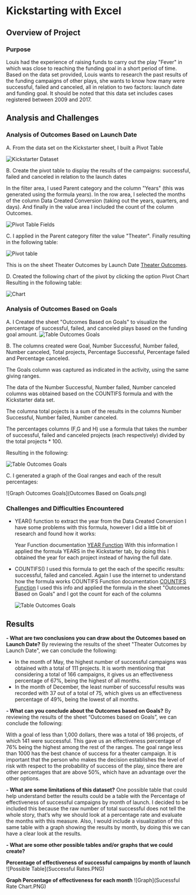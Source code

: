 # Kickstarting with Excel

## Overview of Project

### Purpose
Louis had the experience of raising funds to carry out the play "Fever" in which was close to reaching the funding goal in a short period of time. Based on the data set provided, Louis wants to research the past results of the funding campaigns of other plays, she wants to know how many were successful, failed and canceled, all in relation to two factors: launch date and funding goal. It should be noted that this data set includes cases registered between 2009 and 2017.


## Analysis and Challenges

### Analysis of Outcomes Based on Launch Date
A. From the data set on the Kickstarter sheet, I built a Pivot Table
 
   ![Kickstarter Dataset](Kickstarter_sheet.png)
 

B. Create the pivot table to display the results of the campaigns: successful, failed and canceled in relation to the launch dates
   
   In the filter area, I used Parent category and the column "Years" (this was generated using the formula years). In the row area, I selected the months of the column Data Created Conversion (taking out the years, quarters, and days). And finally in the value area I included the count of the column Outcomes.

   ![Pivot Table Fields](Pivot_Table_Fields.png)


C. I applied in the Parent category filter the value "Theater".
   Finally resulting in the following table:
   
   ![Pivot table](Pivot_table_final.png)

   This is on the sheet Theater Outcomes by Launch Date [Theater Outcomes](Kickstarter_Challenge.zip).

D. Created the following chart of the pivot by clicking the option Pivot Chart
   Resulting in the following table: 

   ![Chart](Pivot_Table_Chart.PNG)


### Analysis of Outcomes Based on Goals
A. I Created the sheet "Outcomes Based on Goals" to visualize the percentage of successful, failed, and canceled plays based on the funding goal amount.
   ![Table Outcomes Goals](Table_Outcomes_Goals.PNG)

B. The columns created were Goal, Number Successful, Number failed, Number canceled, Total projects, Percentage Successful, Percentage failed and Percentage canceled.
   
   The Goals column was captured as indicated in the activity, using the same giving ranges.

   The data of the Number Successful, Number failed, Number canceled columns was obtained based on the COUNTIFS formula and with the Kickstarter data set.

   The columna total pojects is a sum of the results in the columns Number Successful, Number failed, Number canceled.

   The percentages columns (F,G and H) use a formula that takes the number of successful, failed and canceled projects (each respectively) divided by the total projects * 100.

   Resulting in the following:

   ![Table Outcomes Goals](Table_outcomes_Goals2.png)

C. I generated a graph of the Goal ranges and each of the result percentages:

 ![Graph Outcomes Goals](Outcomes Based on Goals.png)

   



### Challenges and Difficulties Encountered
- YEAR() function to extract the year from the Data Created Conversion
  I have some problems with this formula, however I did a little bit of research and found how it works:
  
  Year Function documentation [YEAR Function](https://support.office.com/en-us/article/year-function-c64f017a-1354-490d-981f-578e8ec8d3b9)
  With this information I applied the formula YEARS in the Kickstarter tab, by doing this I obtained the year for each project instead of having the full date.

- COUNTIFS()
  I used this formula to get the each of the specific results: successful, failed and canceled. Again I use the internet to understand how the formula works
  COUNTIFS Function documentation [COUNTIFS Function](https://support.office.com/en-us/article/countifs-function-dda3dc6e-f74e-4aee-88bc-aa8c2a866842)
  I used this info and applied the formula in the sheet "Outcomes Based on Goals" and I got the count for each of the columns
   
   ![Table Outcomes Goals](COUNTIFS.png)

## Results

**- What are two conclusions you can draw about the Outcomes based on Launch Date?**
  By reviewing the results of the sheet "Theater Outcomes by Launch Date", we can conclude the following:
   - In the month of May, the highest number of successful campaigns was obtained with a total of 111 projects. It is worth mentioning that considering a total of 166 campaigns, it gives us an effectiveness percentage of 67%, being the highest of all months.
   - In the month of December, the least number of successful results was recorded with 37 out of a total of 75, which gives us an effectiveness percentage of 49%, being the lowest of all months.

**- What can you conclude about the Outcomes based on Goals?**
  By reviewing the results of the sheet “Outcomes based on Goals”, we can conclude the following:
  
  With a goal of less than 1,000 dollars, there was a total of 186 projects, of which 141 were successful. This gave us an effectiveness percentage of 76% being the highest among the rest of the ranges.
  The goal range less than 1000 has the best chance of success for a theater campaign. It is important that the person who makes the decision establishes the level of risk with respect to the probability of success of the play, since there are other percentages that are above 50%, which have an advantage over the other options.


**- What are some limitations of this dataset?**
  One possible table that could help understand better the results could be a table with the Percentage of effectiveness of successful campaigns by month of launch. I decided to be included this because the raw number of total successful does not tell the whole story, that’s why we should look at a percentage rate and evaluate the months with this measure. Also, I would include a visualization of this same table with a graph showing the results by month, by doing this we can have a clear look at the results.

**- What are some other possible tables and/or graphs that we could create?**

  **Percentage of effectiveness of successful campaigns by month of launch**
   ![Possible Table](Successful Rates.PNG)

  **Graph Percentage of effectiveness for each month**
    ![Graph](Sucessful Rate Chart.PNG)
